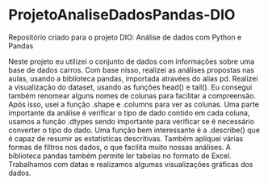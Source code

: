 # ProjetoAnaliseDadosPandas-DIO
Repositório criado para o projeto DIO: Análise de dados com Python e Pandas

  Neste projeto eu utilizei o conjunto de dados com informações sobre uma base de dados carros. Com base nisso, realizei as análises propostas nas aulas, usando a biblioteca pandas, importada atravées do alias pd.
Realizei a visualização do dataset, usando as funções head() e tail(). Eu consegui também renomear alguns nomes de colunas para facilitar a compreensão. Após isso, usei a função .shape e .columns para ver as colunas. 
  Uma parte importante da análise é verificar o tipo de dado contido em cada coluna, usamos a função .dtypes sendo importante para verificar se é necessário converter o tipo do dado. Uma função bem interessante é a .describe() que é capaz de resumir as estatísticas descritivas. Também apliquei várias formas de filtros nos dados, o que facilita muito nossas análises.
  A biblioteca pandas também permite ler tabelas no formato de Excel. Trabalhamos com datas e realizamos algumas visualizações gráficas dos dados.  
